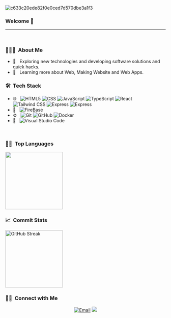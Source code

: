 
![c633c20ede82f0e0ced7d570dbe3a1f3](https://user-images.githubusercontent.com/70382532/138322189-2db8df52-9dcb-40a0-88a8-c365466bd33d.gif)
### Welcome 👋 


---
<br>

<h3> 👨🏻‍💻 &nbsp;About Me </h3>

- 🤔 &nbsp; Exploring new technologies and developing software solutions and quick hacks.
- 🌱 &nbsp; Learning more about Web, Making Website and Web Apps.

<h3> 🛠 &nbsp;Tech Stack</h3>

- 🌐 &nbsp;
  ![HTML5](https://img.shields.io/badge/-HTML5-333?style=flat&logo=HTML5)
  ![CSS](https://img.shields.io/badge/-CSS-333?style=flat&logo=CSS3&logoColor=1572B6)
  ![JavaScript](https://img.shields.io/badge/-JavaScript-333?style=flat&logo=javascript)
  ![TypeScript](https://img.shields.io/badge/-TypeScript-333?style=flat&logo=typescript)
  ![React](https://img.shields.io/badge/-React-333?style=flat&logo=react)
  ![Tailwind CSS](https://img.shields.io/badge/-Tailwind%20CSS-333?style=flat&logo=Tailwind-CSS)
  ![Express](https://img.shields.io/badge/-Express.js-333?CSS-333?style=flat&logo=express)
  ![Express](https://img.shields.io/badge/node.js-333?style=flat&logo=Node.js&logoColor=white)
- 📶 &nbsp;
  ![FireBase](https://img.shields.io/badge/-Firebase-333?style=flat&logo=Firebase)
- ⚙️ &nbsp;
  ![Git](https://img.shields.io/badge/-Git-333?style=flat&logo=git)
  ![GitHub](https://img.shields.io/badge/-GitHub-333?style=flat&logo=github)
  ![Docker](https://img.shields.io/badge/-Docker-333?style=flat&logo=docker)
- 🔧 &nbsp;
  ![Visual Studio Code](https://img.shields.io/badge/-Visual%20Studio%20Code-333?style=flat&logo=visual-studio-code&logoColor=007ACC)

<br>

<h3> 🧑‍💻 &nbsp;Top Languages</h3>

<img height="180em" src="https://github-readme-stats.vercel.app/api/top-langs/?username=suplice&layout=compact&theme=react" />

<h3> 📈 &nbsp;Commit Stats</h3>

<a href="https://github.com/suplice">
  <img height="180em" src="https://streak-stats.demolab.com?user=suplice&theme=react" alt="GitHub Streak" />

</a>

<br>

<h3> 🤝🏻 &nbsp;Connect with Me </h3>

<p align="center">
  <a href="mailto:mateuszsuplice@gmail.com"><img alt="Email" src="https://img.shields.io/badge/Email-mateuszsuplice@gmail.com-blue?style=flat-square&logo=gmail"></a>
<a href="https://visitorbadge.io/status?path=https%3A%2F%2Fgithub.com%2FSuplice%2FSuplice"><img src="https://api.visitorbadge.io/api/visitors?path=https%3A%2F%2Fgithub.com%2FSuplice%2FSuplice&label=VISITORS&countColor=%23007ec6&style=flat-square&labelStyle=none" /></a>
</p>
<!--
**Suplice/Suplice** is a ✨ _special_ ✨ repository because its `README.md` (this file) appears on your GitHub profile.

Here are some ideas to get you started:

- 🔭 I’m currently working on ...
- 🌱 I’m currently learning ...
- 👯 I’m looking to collaborate on ...
- 🤔 I’m looking for help with ...
- 💬 Ask me about ...
- 📫 How to reach me: ...
- 😄 Pronouns: ...
- ⚡ Fun fact: ...
-->
